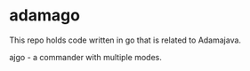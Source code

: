 # adamago
This repo holds code written in go that is related to Adamajava.

ajgo - a commander with multiple modes.

